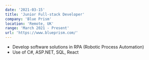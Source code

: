 ```yaml
---
date: '2021-03-15'
title: 'Junior Full-stack Developer'
company: 'Blue Prism'
location: 'Remote, UK'
range: 'March 2021 - Present'
url: 'https://www.blueprism.com/'
---
```


- Develop software solutions in RPA (Robotic Process Automation)
- Use of C#, ASP.NET, SQL, React
